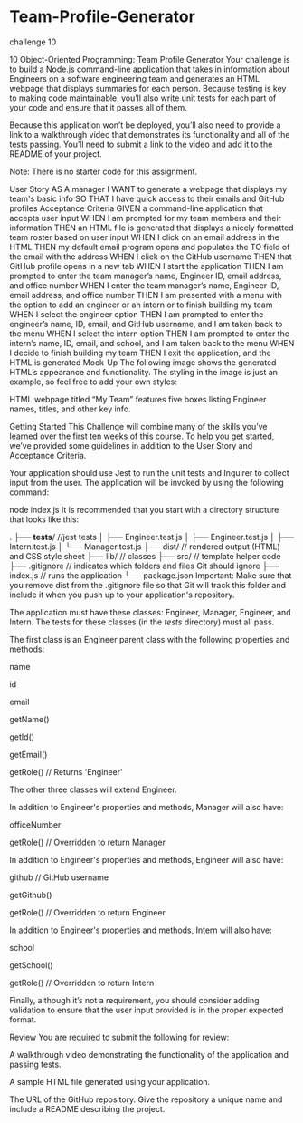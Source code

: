 # Team-Profile-Generator
challenge 10

10 Object-Oriented Programming: Team Profile Generator
Your challenge is to build a Node.js command-line application that takes in information about Engineers on a software engineering team and generates an HTML webpage that displays summaries for each person. Because testing is key to making code maintainable, you’ll also write unit tests for each part of your code and ensure that it passes all of them.

Because this application won’t be deployed, you’ll also need to provide a link to a walkthrough video that demonstrates its functionality and all of the tests passing. You’ll need to submit a link to the video and add it to the README of your project.

Note: There is no starter code for this assignment.

User Story
AS A manager
I WANT to generate a webpage that displays my team's basic info
SO THAT I have quick access to their emails and GitHub profiles
Acceptance Criteria
GIVEN a command-line application that accepts user input
WHEN I am prompted for my team members and their information
THEN an HTML file is generated that displays a nicely formatted team roster based on user input
WHEN I click on an email address in the HTML
THEN my default email program opens and populates the TO field of the email with the address
WHEN I click on the GitHub username
THEN that GitHub profile opens in a new tab
WHEN I start the application
THEN I am prompted to enter the team manager’s name, Engineer ID, email address, and office number
WHEN I enter the team manager’s name, Engineer ID, email address, and office number
THEN I am presented with a menu with the option to add an engineer or an intern or to finish building my team
WHEN I select the engineer option
THEN I am prompted to enter the engineer’s name, ID, email, and GitHub username, and I am taken back to the menu
WHEN I select the intern option
THEN I am prompted to enter the intern’s name, ID, email, and school, and I am taken back to the menu
WHEN I decide to finish building my team
THEN I exit the application, and the HTML is generated
Mock-Up
The following image shows the generated HTML’s appearance and functionality. The styling in the image is just an example, so feel free to add your own styles:

HTML webpage titled “My Team” features five boxes listing Engineer names, titles, and other key info.

Getting Started
This Challenge will combine many of the skills you’ve learned over the first ten weeks of this course. To help you get started, we’ve provided some guidelines in addition to the User Story and Acceptance Criteria.

Your application should use Jest to run the unit tests and Inquirer to collect input from the user. The application will be invoked by using the following command:

node index.js
It is recommended that you start with a directory structure that looks like this:

.
├── __tests__/             //jest tests
│   ├── Engineer.test.js
│   ├── Engineer.test.js
│   ├── Intern.test.js
│   └── Manager.test.js
├── dist/                  // rendered output (HTML) and CSS style sheet
├── lib/                   // classes
├── src/                   // template helper code
├── .gitignore             // indicates which folders and files Git should ignore
├── index.js               // runs the application
└── package.json
Important: Make sure that you remove dist from the .gitignore file so that Git will track this folder and include it when you push up to your application's repository.

The application must have these classes: Engineer, Manager, Engineer, and Intern. The tests for these classes (in the _tests_ directory) must all pass.

The first class is an Engineer parent class with the following properties and methods:

name

id

email

getName()

getId()

getEmail()

getRole() // Returns 'Engineer'

The other three classes will extend Engineer.

In addition to Engineer's properties and methods, Manager will also have:

officeNumber

getRole() // Overridden to return Manager

In addition to Engineer's properties and methods, Engineer will also have:

github // GitHub username

getGithub()

getRole() // Overridden to return Engineer

In addition to Engineer's properties and methods, Intern will also have:

school

getSchool()

getRole() // Overridden to return Intern

Finally, although it’s not a requirement, you should consider adding validation to ensure that the user input provided is in the proper expected format.

Review
You are required to submit the following for review:

A walkthrough video demonstrating the functionality of the application and passing tests.

A sample HTML file generated using your application.

The URL of the GitHub repository. Give the repository a unique name and include a README describing the project.

